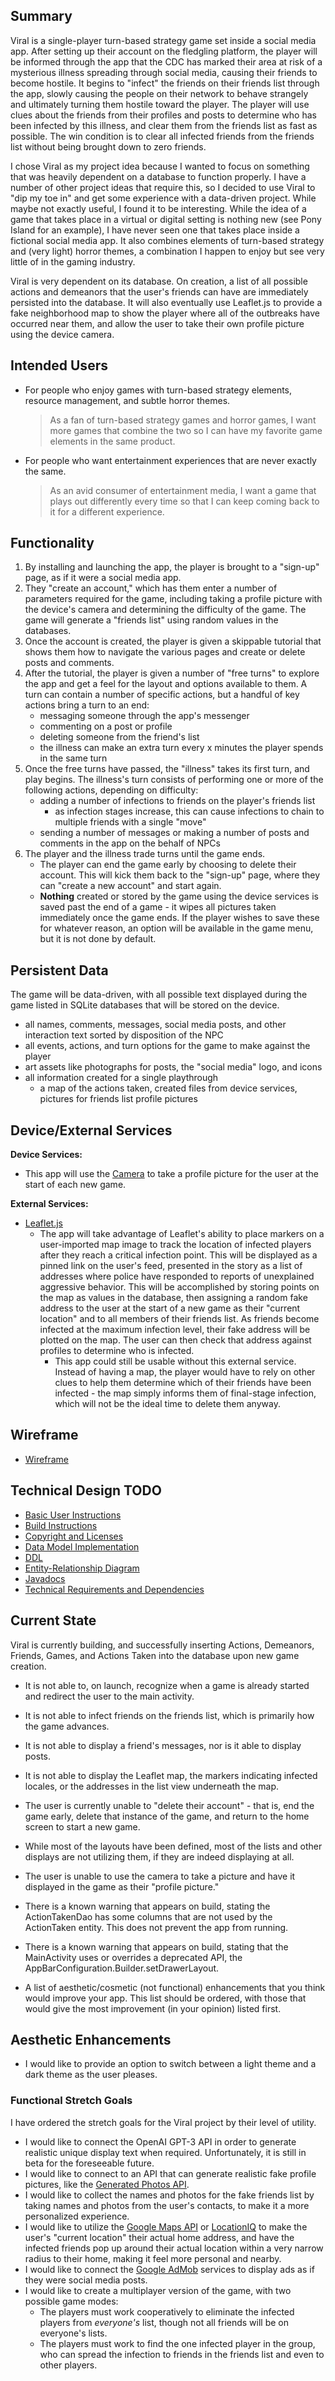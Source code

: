 ## Summary

Viral is a single-player turn-based strategy game set inside a social media app. After setting up their account on the fledgling platform, the player will be informed through the app that the CDC has marked their area at risk of a mysterious illness spreading through social media, causing their friends to become hostile. It begins to "infect" the friends on their friends list through the app, slowly causing the people on their network to behave strangely and ultimately turning them hostile toward the player. The player will use clues about the friends from their profiles and posts to determine who has been infected by this illness, and clear them from the friends list as fast as possible. The win condition is to clear all infected friends from the friends list without being brought down to zero friends.

I chose Viral as my project idea because I wanted to focus on something that was heavily dependent on a database to function properly. I have a number of other project ideas that require this, so I decided to use Viral to "dip my toe in" and get some experience with a data-driven project. While maybe not exactly useful, I found it to be interesting. While the idea of a game that takes place in a virtual or digital setting is nothing new (see Pony Island for an example), I have never seen one that takes place inside a fictional social media app. It also combines elements of turn-based strategy and (very light) horror themes, a combination I happen to enjoy but see very little of in the gaming industry.

Viral is very dependent on its database. On creation, a list of all possible actions and demeanors that the user's friends can have are immediately persisted into the database. It will also eventually use Leaflet.js to provide a fake neighborhood map to show the player where all of the outbreaks have occurred near them, and allow the user to take their own profile picture using the device camera.

## Intended Users

* For people who enjoy games with turn-based strategy elements, resource management, and subtle horror themes.

    > As a fan of turn-based strategy games and horror games, I want more games that combine the two so I can have my favorite game elements in the same product.

* For people who want entertainment experiences that are never exactly the same.

    > As an avid consumer of entertainment media, I want a game that plays out differently every time so that I can keep coming back to it for a different experience.

## Functionality

1. By installing and launching the app, the player is brought to a "sign-up" page, as if it were a social media app.
2. They "create an account," which has them enter a number of parameters required for the game, including taking a profile picture with the device's camera and determining the difficulty of the game. The game will generate a "friends list" using random values in the databases.
3. Once the account is created, the player is given a skippable tutorial that shows them how to navigate the various pages and create or delete posts and comments.
4. After the tutorial, the player is given a number of "free turns" to explore the app and get a feel for the layout and options available to them. A turn can contain a number of specific actions, but a handful of key actions bring a turn to an end:
    * messaging someone through the app's messenger
    * commenting on a post or profile
    * deleting someone from the friend's list
    * the illness can make an extra turn every x minutes the player spends in the same turn
5. Once the free turns have passed, the "illness" takes its first turn, and play begins. The illness's turn consists of performing one or more of the following actions, depending on difficulty:
    * adding a number of infections to friends on the player's friends list
        * as infection stages increase, this can cause infections to chain to multiple friends with a single "move"
    * sending a number of messages or making a number of posts and comments in the app on the behalf of NPCs
6. The player and the illness trade turns until the game ends.
    * The player can end the game early by choosing to delete their account. This will kick them back to the "sign-up" page, where they can "create a new account" and start again.
    * **Nothing** created or stored by the game using the device services is saved past the end of a game - it wipes all pictures taken immediately once the game ends. If the player wishes to save these for whatever reason, an option will be available in the game menu, but it is not done by default.

## Persistent Data

The game will be data-driven, with all possible text displayed during the game listed in SQLite databases that will be stored on the device.

* all names, comments, messages, social media posts, and other interaction text sorted by disposition of the NPC
* all events, actions, and turn options for the game to make against the player
* art assets like photographs for posts, the "social media" logo, and icons
* all information created for a single playthrough
    * a map of the actions taken, created files from device services, pictures for friends list profile pictures

## Device/External Services

**Device Services:**
* This app will use the [Camera](https://developer.android.com/guide/topics/media/camera#:~:text=%20Camera%20API%20%201%20Saving%20media%20files.,fields%20that%20require%20permission.%20LENS_POSE_REFERENCE%20LENS_INFO_HYPERFOCAL_DISTANCE...%20More%20) to take a profile picture for the user at the start of each new game.

**External Services:**
* [Leaflet.js](https://leafletjs.com/reference-1.7.1.html)
    * The app will take advantage of Leaflet's ability to place markers on a user-imported map image to track the location of infected players after they reach a critical infection point. This will be displayed as a pinned link on the user's feed, presented in the story as a list of addresses where police have responded to reports of unexplained aggressive behavior. This will be accomplished by storing points on the map as values in the database, then assigning a random fake address to the user at the start of a new game as their "current location" and to all members of their friends list. As friends become infected at the maximum infection level, their fake address will be plotted on the map. The user can then check that address against profiles to determine who is infected.
        * This app could still be usable without this external service. Instead of having a map, the player would have to rely on other clues to help them determine which of their friends have been infected - the map simply informs them of final-stage infection, which will not be the ideal time to delete them anyway.

## Wireframe

* [Wireframe](wireframe.md)

## Technical Design TODO

* [Basic User Instructions](user-instructions.md)
* [Build Instructions](build-instructions.md)
* [Copyright and Licenses](copyright-and-licenses.md)
* [Data Model Implementation](data-model-implementation.md)
* [DDL](ddl.md)
* [Entity-Relationship Diagram](entity-relationship.md)
* [Javadocs](api/)
* [Technical Requirements and Dependencies](requirements.md)

## Current State

Viral is currently building, and successfully inserting Actions, Demeanors, Friends, Games, and Actions Taken into the database upon new game creation.

* It is not able to, on launch, recognize when a game is already started and redirect the user to the main activity.
* It is not able to infect friends on the friends list, which is primarily how the game advances.
* It is not able to display a friend's messages, nor is it able to display posts.
* It is not able to display the Leaflet map, the markers indicating infected locales, or the addresses in the list view underneath the map.
* The user is currently unable to "delete their account" - that is, end the game early, delete that instance of the game, and return to the home screen to start a new game.
* While most of the layouts have been defined, most of the lists and other displays are not utilizing them, if they are indeed displaying at all.
* The user is unable to use the camera to take a picture and have it displayed in the game as their "profile picture."
* There is a known warning that appears on build, stating the ActionTakenDao has some columns that are not used by the ActionTaken entity. This does not prevent the app from running.
* There is a known warning that appears on build, stating that the MainActivity uses or overrides a deprecated API, the AppBarConfiguration.Builder.setDrawerLayout.

* A list of aesthetic/cosmetic (not functional) enhancements that you think would improve your app. This list should be ordered, with those that would give the most improvement (in your opinion) listed first.

## Aesthetic Enhancements

* I would like to provide an option to switch between a light theme and a dark theme as the user pleases.

### Functional Stretch Goals

I have ordered the stretch goals for the Viral project by their level of utility.

* I would like to connect the OpenAI GPT-3 API in order to generate realistic unique display text when required. Unfortunately, it is still in beta for the foreseeable future.
* I would like to connect to an API that can generate realistic fake profile pictures, like the [Generated Photos API](https://generated.photos/api).
* I would like to collect the names and photos for the fake friends list by taking names and photos from the user's contacts, to make it a more personalized experience.
* I would like to utilize the [Google Maps API](https://developers.google.com/maps/documentation/android-sdk/overview) or [LocationIQ](https://locationiq.com/geocoding) to make the user's "current location" their actual home address, and have the infected friends pop up around their actual location within a very narrow radius to their home, making it feel more personal and nearby.
* I would like to connect the [Google AdMob](https://developers.google.com/admob) services to display ads as if they were social media posts.
* I would like to create a multiplayer version of the game, with two possible game modes:
    * The players must work cooperatively to eliminate the infected players from *everyone's* list, though not all friends will be on everyone's lists.
    * The players must work to find the one infected player in the group, who can spread the infection to friends in the friends list and even to other players.